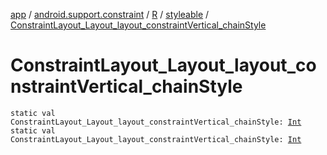 [app](../../../index.md) / [android.support.constraint](../../index.md) / [R](../index.md) / [styleable](index.md) / [ConstraintLayout_Layout_layout_constraintVertical_chainStyle](.)

# ConstraintLayout_Layout_layout_constraintVertical_chainStyle

`static val ConstraintLayout_Layout_layout_constraintVertical_chainStyle: `[`Int`](https://kotlinlang.org/api/latest/jvm/stdlib/kotlin/-int/index.html)
`static val ConstraintLayout_Layout_layout_constraintVertical_chainStyle: `[`Int`](https://kotlinlang.org/api/latest/jvm/stdlib/kotlin/-int/index.html)
